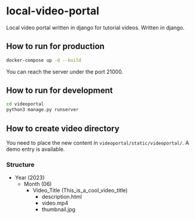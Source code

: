 # local-video-portal

Local video portal written in django for tutorial videos. Written in django.

## How to run for production

```bash
docker-compose up -d --build
```

You can reach the server under the port 21000.

## How to run for development

```bash
cd videoportal
python3 manage.py runserver
```

## How to create video directory

You need to place the new content in `videoportal/static/videoportal/`.
A demo entry is available.

### Structure

- Year (2023)
  - Month (06)
    - Video_Title (This_is_a_cool_video_title)
      - description.html
      - video.mp4
      - thumbnail.jpg
